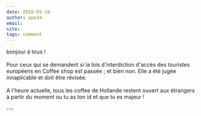 ```yaml
---
date: 2010-05-10
author: apo34
email: 
site: 
tags: comment
---
```


<p>bonjour à tous !<br />
<br />
Pour ceux qui se demandent si la lois d'interdiction d'accès des touristes européens en Coffee shop est passée ; et bien non. Elle a été jugée innaplicable et doit être révisée.<br />
<br />
A l'heure actuelle, tous les coffee de Hollande restent ouvert aux étrangers à partir du moment ou tu as ton id et que tu es majeur !</p>
---